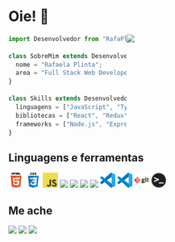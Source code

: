 
# Oie! 👋

<img align="right" width="270" src="https://media.tenor.com/rkY5QA5c3VAAAAAC/gato-digitando.gif" />

```js
import Desenvolvedor from "RafaPlinta";

class SobreMim extends Desenvolvedor {
  nome = "Rafaela Plinta";
  area = "Full Stack Web Developer";
}

class Skills extends Desenvolvedor {
  linguagens = ["JavaScript", "TypeScript"];
  bibliotecas = ["React", "Redux", "RTL", "chai", "sinon", "mocha"];
  frameworks = ["Node.js", "Express.js", "Jest"];
}
```

## Linguagens e ferramentas

<code><img height="30" src="https://raw.githubusercontent.com/github/explore/80688e429a7d4ef2fca1e82350fe8e3517d3494d/topics/html/html.png"></code>
<code><img height="30" src="https://raw.githubusercontent.com/github/explore/80688e429a7d4ef2fca1e82350fe8e3517d3494d/topics/css/css.png"></code>
<code><img height="30" src="https://raw.githubusercontent.com/github/explore/80688e429a7d4ef2fca1e82350fe8e3517d3494d/topics/javascript/javascript.png"></code>
<code><img height="30" src="https://static-00.iconduck.com/assets.00/typescript-icon-icon-1024x1024-vh3pfez8.png"></code>
<code><img height="30" src="https://cdn.icon-icons.com/icons2/2699/PNG/512/docker_tile_logo_icon_168248.png"></code>
<code><img height="30" src="https://cdn.worldvectorlogo.com/logos/react-1.svg"></code>
<code><img height="30" src="https://encrypted-tbn0.gstatic.com/images?q=tbn:ANd9GcQBxJcCgyTYDyAK9o3exhZB34AKyv-WfhkNu5mV50arspiSzUJOxR8GT6j7LdDHtjgYvco&usqp=CAU"></code>
<code><img height="30" src="https://raw.githubusercontent.com/github/explore/80688e429a7d4ef2fca1e82350fe8e3517d3494d/topics/visual-studio-code/visual-studio-code.png"></code>
<code><img height="30" src="https://raw.githubusercontent.com/github/explore/80688e429a7d4ef2fca1e82350fe8e3517d3494d/topics/visual-studio-code/visual-studio-code.png"></code>
<code><img height="30" src="https://raw.githubusercontent.com/github/explore/80688e429a7d4ef2fca1e82350fe8e3517d3494d/topics/git/git.png"></code>
<code><img height="30" src="https://raw.githubusercontent.com/github/explore/80688e429a7d4ef2fca1e82350fe8e3517d3494d/topics/terminal/terminal.png"></code>

## Me ache
<p align="left">
<div> 
  <a href="mailto:ra.plinta@gmail.com"><img src="https://img.shields.io/badge/-Gmail-%23333?style=for-the-badge&logo=gmail&logoColor=white"></a>
  <a href="https://www.linkedin.com/in/rafaplinta/" target="_blank"><img src="https://img.shields.io/badge/-LinkedIn-%230077B5?style=for-the-badge&logo=linkedin&logoColor=white"></a>
  <a href="https://instagram.com/rafaplinta" target="_blank"><img src="https://img.shields.io/badge/-Instagram-%23E4405F?style=for-the-badge&logo=instagram&logoColor=white"></a>
</div>
</p>


